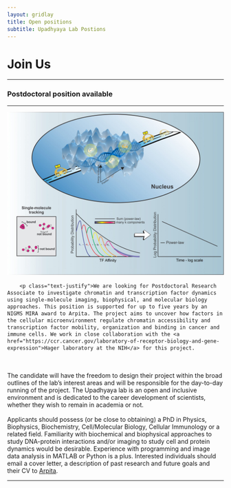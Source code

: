 ```yaml
---
layout: gridlay
title: Open positions
subtitle: Upadhyaya Lab Postions
---
```


# **Join Us**
<hr>
<!-- The paddingtop and margin-top edits allow anchors to link properly. -->
<h3>Postdoctoral position available</h3>
<hr>
<div class="row" style="padding-top: 60px; margin-top: -60px;">
    <div class="col-sm-4">
    	<img src="/img/publications/2019_Garcia_NAR.jpg" alt="Power-law TF-chromatin interactions">
    </div>
    <div class="col-sm-8">

        <p class="text-justify">We are looking for Postdoctoral Research Associate to investigate chromatin and transcription factor dynamics using single-molecule imaging, biophysical, and molecular biology approaches. This position is supported for up to five years by an NIGMS MIRA award to Arpita. The project aims to uncover how factors in the cellular microenvironment regulate chromatin accessibility and transcription factor mobility, organization and binding in cancer and immune cells. We work in close collaboration with the <a href="https://ccr.cancer.gov/laboratory-of-receptor-biology-and-gene-expression">Hager laboratory at the NIH</a> for this project.
<br><br>
        The candidate will have the freedom to design their project within the broad outlines of the lab’s interest areas and will be responsible for the day-to-day running of the project. The Upadhyaya lab is an open and inclusive environment and is dedicated to the career development of scientists, whether they wish to remain in academia or not.
<br><br>
        Applicants should possess (or be close to obtaining) a PhD in Physics, Biophysics, Biochemistry, Cell/Molecular Biology, Cellular Immunology or a related field. Familiarity with biochemical and biophysical approaches to study DNA-protein interactions and/or imaging to study cell and protein dynamics would be desirable. Experience with programming and image data analysis in MATLAB or Python is a plus. Interested individuals should email a cover letter, a description of past research and future goals and their CV to <a href="mailto:arpitau@umd.edu">Arpita</a>.
</p>
    </div>
</div>
<hr>
